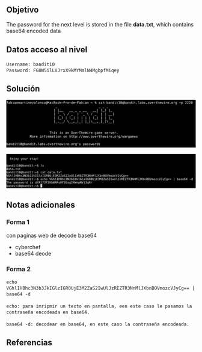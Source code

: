## Objetivo
The password for the next level is stored in the file **data.txt**, which contains base64 encoded data
## Datos  acceso al nivel
```
Username: bandit10
Password: FGUW5ilLVJrxX9kMYMmlN4MgbpfMiqey
```
## Solución
![RetoBandit10](../imagenes/Bandit10(1).png)

![RetoBandit10](../imagenes/Bandit10(2).png)
## Notas adicionales
### Forma 1
con paginas web de decode base64
- cyberchef
- base64 deode

### Forma 2
```
echo VGhlIHBhc3N3b3JkIGlzIGR0UjE3M2ZaS2IwUlJzREZTR3NnMlJXbnBOVmozcVJyCg== | base64 -d
	
echo: para imripmir un texto en pantalla, een este caso le pasamos la contraseña encodeada en base64.

base64 -d: decodear en base64, en este caso la contraseña encodeada.
```
## Referencias
